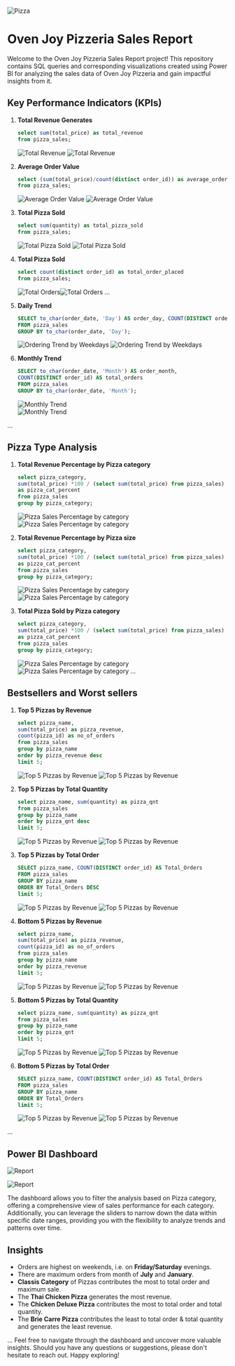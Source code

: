 ![Pizza](https://github.com/Shaishta-Anjum/Pizza-Sales-Report/blob/main/icons/pizza%20cropped.jpg?raw=true)
# Oven Joy Pizzeria Sales Report

Welcome to the Oven Joy Pizzeria Sales Report project! This repository contains SQL queries and corresponding visualizations created using Power BI for analyzing the sales data of Oven Joy Pizzeria and gain impactful insights from it.

## Key Performance Indicators (KPIs)

1. **Total Revenue Generates**
      ```sql
      select sum(total_price) as total_revenue
      from pizza_sales;
      ```

      ![Total Revenue](https://github.com/Shaishta-Anjum/Pizza-Sales-Report/blob/main/icons/Total_Revenue.png?raw=true)            ![Total Revenue](https://github.com/Shaishta-Anjum/Pizza-Sales-Report/blob/main/icons/Screenshot%202024-01-14%20000254.png?raw=true)

2. **Average Order Value**
      ```sql
      select (sum(total_price)/count(distinct order_id)) as average_order_value
      from pizza_sales;
      ```
      ![Average Order Value](https://github.com/Shaishta-Anjum/Pizza-Sales-Report/blob/main/icons/Avg%20Order%20Value.png?raw=true)      ![Average Order Value](https://github.com/Shaishta-Anjum/Pizza-Sales-Report/blob/main/icons/Screenshot%202024-01-14%20000259.png?raw=true)

3. **Total Pizza Sold**
      ```sql
      select sum(quantity) as total_pizza_sold
      from pizza_sales;
      ```
      ![Total Pizza Sold](https://github.com/Shaishta-Anjum/Pizza-Sales-Report/blob/main/icons/Total%20Pizza%20Sold.png?raw=true)      ![Total Pizza Sold](https://github.com/Shaishta-Anjum/Pizza-Sales-Report/blob/main/icons/Screenshot%202024-01-14%20000312.png?raw=true)


4. **Total Pizza Sold**
      ```sql
      select count(distinct order_id) as total_order_placed
      from pizza_sales;
      ```
      ![Total Orders](https://github.com/Shaishta-Anjum/Pizza-Sales-Report/blob/main/icons/Total%20Orders%20placed.png?raw=true)![Total Orders](https://github.com/Shaishta-Anjum/Pizza-Sales-Report/blob/main/icons/Screenshot%202024-01-14%20000306.png?raw=true) 
...

5. **Daily Trend**
     ```sql
     SELECT to_char(order_date, 'Day') AS order_day, COUNT(DISTINCT order_id) AS total_orders
     FROM pizza_sales
     GROUP BY to_char(order_date, 'Day');
     ```
     ![Ordering Trend by Weekdays](https://github.com/Shaishta-Anjum/Pizza-Sales-Report/blob/main/icons/daily%20trend.png?raw=true)
   ![Ordering Trend by Weekdays](https://github.com/Shaishta-Anjum/Pizza-Sales-Report/blob/main/icons/Screenshot%202024-01-14%20000148.png?raw=true)


7. **Monthly Trend**
     ```sql
     SELECT to_char(order_date, 'Month') AS order_month,
     COUNT(DISTINCT order_id) AS total_orders
     FROM pizza_sales
     GROUP BY to_char(order_date, 'Month');
     ```
     ![Monthly Trend](https://github.com/Shaishta-Anjum/Pizza-Sales-Report/blob/main/icons/Monthly%20trend.png?raw=true)     
     ![Monthly Trend](https://github.com/Shaishta-Anjum/Pizza-Sales-Report/blob/main/icons/Screenshot%202024-01-14%20000212.png?raw=true)


...

## Pizza Type Analysis

1. **Total Revenue Percentage by Pizza category**
     ```sql
     select pizza_category,
     sum(total_price) *100 / (select sum(total_price) from pizza_sales)
     as pizza_cat_percent
     from pizza_sales
     group by pizza_category;
     ```
     ![Pizza Sales Percentage by category](https://github.com/Shaishta-Anjum/Pizza-Sales-Report/blob/main/icons/Pizza%20sales%20percentage%20by%20category.png?raw=true)
     ![Pizza Sales Percentage by category](https://github.com/Shaishta-Anjum/Pizza-Sales-Report/blob/main/icons/Screenshot%202024-01-14%20000242.png?raw=true)

2. **Total Revenue Percentage by Pizza size**
     ```sql
     select pizza_category,
     sum(total_price) *100 / (select sum(total_price) from pizza_sales)
     as pizza_cat_percent
     from pizza_sales
     group by pizza_category;
     ```
     ![Pizza Sales Percentage by category](https://github.com/Shaishta-Anjum/Pizza-Sales-Report/blob/main/icons/pizza%20sales%20percentage%20by%20size.png?raw=true)
     ![Pizza Sales Percentage by category](https://github.com/Shaishta-Anjum/Pizza-Sales-Report/blob/main/icons/Screenshot%202024-01-14%20000234.png?raw=true)

3. **Total Pizza Sold by Pizza category**
     ```sql
     select pizza_category,
     sum(total_price) *100 / (select sum(total_price) from pizza_sales)
     as pizza_cat_percent
     from pizza_sales
     group by pizza_category;
     ```
     ![Pizza Sales Percentage by category](https://github.com/Shaishta-Anjum/Pizza-Sales-Report/blob/main/icons/total%20pizza%20sold%20by%20pizza%20size.png?raw=true)
     ![Pizza Sales Percentage by category](https://github.com/Shaishta-Anjum/Pizza-Sales-Report/blob/main/icons/Screenshot%202024-01-14%20000225.png?raw=true)
...

## Bestsellers and Worst sellers

1. **Top 5 Pizzas by Revenue**
     ```sql
     select pizza_name,
     sum(total_price) as pizza_revenue,
     count(pizza_id) as no_of_orders
     from pizza_sales
     group by pizza_name
     order by pizza_revenue desc
     limit 5;
     ```
     ![Top 5 Pizzas by Revenue](https://github.com/Shaishta-Anjum/Pizza-Sales-Report/blob/main/icons/top%205%20by%20revenue.png?raw=true) 
     ![Top 5 Pizzas by Revenue](https://github.com/Shaishta-Anjum/Pizza-Sales-Report/blob/main/icons/Screenshot%202024-01-14%20000339.png?raw=true)
   

2. **Top 5 Pizzas by Total Quantity**
     ```sql
     select pizza_name, sum(quantity) as pizza_qnt
     from pizza_sales
     group by pizza_name
     order by pizza_qnt desc
     limit 5;
     ```
     ![Top 5 Pizzas by Revenue](https://github.com/Shaishta-Anjum/Pizza-Sales-Report/blob/main/icons/top%205%20by%20quantity.png?raw=true) 
     ![Top 5 Pizzas by Revenue](https://github.com/Shaishta-Anjum/Pizza-Sales-Report/blob/main/icons/Screenshot%202024-01-14%20000345.png?raw=true)

3. **Top 5 Pizzas by Total Order**
     ```sql
    SELECT pizza_name, COUNT(DISTINCT order_id) AS Total_Orders
    FROM pizza_sales
    GROUP BY pizza_name
    ORDER BY Total_Orders DESC
    limit 5;
     ```
     ![Top 5 Pizzas by Revenue](https://github.com/Shaishta-Anjum/Pizza-Sales-Report/blob/main/icons/top%205%20by%20order.png?raw=true) 
     ![Top 5 Pizzas by Revenue](https://github.com/Shaishta-Anjum/Pizza-Sales-Report/blob/main/icons/Screenshot%202024-01-14%20000351.png?raw=true)

4. **Bottom 5 Pizzas by Revenue**
     ```sql
     select pizza_name,
     sum(total_price) as pizza_revenue,
     count(pizza_id) as no_of_orders
     from pizza_sales
     group by pizza_name
     order by pizza_revenue
     limit 5;
     ```
     ![Top 5 Pizzas by Revenue](https://github.com/Shaishta-Anjum/Pizza-Sales-Report/blob/main/icons/bottom%205%20by%20revenue.png?raw=true) 
     ![Top 5 Pizzas by Revenue](https://github.com/Shaishta-Anjum/Pizza-Sales-Report/blob/main/icons/Screenshot%202024-01-14%20000359.png?raw=true)

5. **Bottom 5 Pizzas by Total Quantity**
     ```sql
     select pizza_name, sum(quantity) as pizza_qnt
     from pizza_sales
     group by pizza_name
     order by pizza_qnt
     limit 5;
     ```
     ![Top 5 Pizzas by Revenue](https://github.com/Shaishta-Anjum/Pizza-Sales-Report/blob/main/icons/bottom%205%20by%20quantity.png?raw=true) 
     ![Top 5 Pizzas by Revenue](https://github.com/Shaishta-Anjum/Pizza-Sales-Report/blob/main/icons/Screenshot%202024-01-14%20000405.png?raw=true)

6. **Bottom 5 Pizzas by Total Order**
     ```sql
     SELECT pizza_name, COUNT(DISTINCT order_id) AS Total_Orders
    FROM pizza_sales
    GROUP BY pizza_name
    ORDER BY Total_Orders
    limit 5;
     ```
     ![Top 5 Pizzas by Revenue](https://github.com/Shaishta-Anjum/Pizza-Sales-Report/blob/main/icons/bottom%205%20by%20order.png?raw=true) 
     ![Top 5 Pizzas by Revenue](https://github.com/Shaishta-Anjum/Pizza-Sales-Report/blob/main/icons/Screenshot%202024-01-14%20000412.png?raw=true)

...
## Power BI Dashboard
![Report](https://github.com/Shaishta-Anjum/Pizza-Sales-Report/blob/main/icons/Screenshot%202024-01-13%20234650.png?raw=true)

![Report](https://github.com/Shaishta-Anjum/Pizza-Sales-Report/blob/main/icons/Screenshot%202024-01-13%20234729.png?raw=true)


The dashboard allows you to filter the analysis based on Pizza category, offering a comprehensive view of sales performance for each category. Additionally, you can leverage the sliders to narrow down the data within specific date ranges, providing you with the flexibility to analyze trends and patterns over time.

## Insights
- Orders are highest on weekends, i.e. on **Friday/Saturday** evenings.
- There are maximum orders from month of **July** and **January**.
- **Classis Category** of Pizzas contributes the most to total order and maximum sale.
- The **Thai Chicken Pizza** generates the most revenue.
- The **Chicken Deluxe Pizza** contributes the most to total order and total quantity.
- The **Brie Carre Pizza** contributes the least to total order & total quantity and generates the least revenue.
 
...
Feel free to navigate through the dashboard and uncover more valuable insights. Should you have any questions or suggestions, please don't hesitate to reach out. 
Happy exploring!
